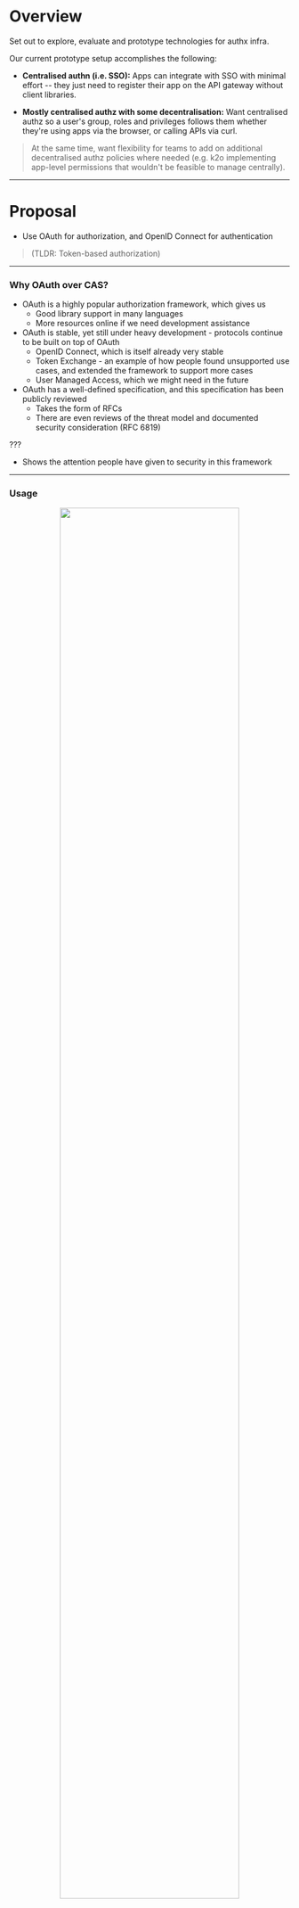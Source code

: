 # Overview

Set out to explore, evaluate and prototype technologies for authx infra.

Our current prototype setup accomplishes the following:

+ **Centralised authn (i.e. SSO):** Apps can integrate with SSO with minimal
  effort -- they just need to register their app on the API gateway without
  client libraries. 

+ **Mostly centralised authz with some decentralisation:** Want centralised
  authz so a user's group, roles and privileges follows them whether they're
  using apps via the browser, or calling APIs via curl. 

> At the same time, want flexibility for teams to add on additional
decentralised authz policies where needed (e.g. k2o implementing app-level
permissions that wouldn't be feasible to manage centrally).

---

# Proposal

+ Use OAuth for authorization, and OpenID Connect for authentication 

> (TLDR: Token-based authorization)

---

### Why OAuth over CAS?

+ OAuth is a highly popular authorization framework, which gives us
    + Good library support in many languages
    + More resources online if we need development assistance
+ OAuth is stable, yet still under heavy development - protocols continue to be
  built on top of OAuth
    + OpenID Connect, which is itself already very stable
    + Token Exchange - an example of how people found unsupported use cases, and
      extended the framework to support more cases
    + User Managed Access, which we might need in the future
+ OAuth has a well-defined specification, and this specification has been
  publicly reviewed
    + Takes the form of RFCs
    + There are even reviews of the threat model and documented security
      consideration (RFC 6819)

???

+ Shows the attention people have given to security in this framework

---

### Usage

<center><img src="00-key-shift.svg" width="80%" /></center>

???
+ The use of tokens for authorization purposes
+ If no token is presented, callers first get a token, and then all
  authorization is done based on tokens
+ App developers supported with authentication and authorization services
+ Want to try and minimize the use of all-powerful API keys to communicate
  between services
+ Inter-service calls should instead pass the user's token to other services it
  is calling
    + Through Kong once again

---

### Rationale behind technology choices

+ Ease of implementation and operation as a primary consideration
    + Easy for app teams to implement auth (security as a feature rather than a
      hindrance)
    + Easy for ops teams to administer and operate
        + Will talk to DDs about resourcing this development and engineering ops
          for security

+ Extensibility and ease of integration
    + E.g. plugin support, admin APIs
    + Want to invest in understanding products so that they are easy to extend
      when needed.
    + Want to build the integration layer between technology ourselves
        + Longer term adaptability to our varied requirements without
          overhauling
        + Avoid vendor lock-in

---

### Technology choices

<center><img src="01-technology-choices.svg" width="80%" /></center>

---

### Component: Keycloak

+ Acts as the OAuth authorization server and OpenID Provider
+ Key role in the entire setup is that it is where all the tokens are minted
    + All other services have to trust tokens minted by keycloak (e.g. via
      certificates)
+ It is also where authentication happens
    + Nobody should be running their own authentication after this
    + Use of API keys between services for authentication and authorization
      should be minimized
+ Made my own comparison against CAS, documented everything on GitHub
+ I'm not the only one who thinks CAS is hard to set up
    + https://gist.github.com/bmaupin/6878fae9abcb63ef43f8ac9b9de8fadf

---

### Component: Kong

+ Kong is primarily an API gateway that can be extended in a modular fashion to
  do a variety of things, including auth as such
    + A caller (user or service) tries to access a service through Kong
    + Kong checks if caller presents an access token; if not, then redirect to
      Keycloak for authentication (and grabs access token)
    + Kong then forwards access token to the upstream service

+ Note: Kong's official oauth plugins are for running Kong as the auth server
  (AS) -- this is not we want.

    + Instead, we use a third-party
      [kong-oidc](https://github.com/Revomatico/kong-oidc) plugin to handle
      OAuth's auth code flow.

    + Here Kong behaves like the client in that it exchanges auth code grant for
      access token and also stores sessions and handles refreshing of tokens.

---

### Component: Kong

+ Features we like:
    + Extensible with first-party and community plugins; if need be, writing our
      own plugins seems reasonable and maintainable
    + Admin APIs very useful for integration layer (i.e. RAPID)
    + FOSS version seems to suffice, although we may still benefit from
      enterprise version (need to explore)

---

### Component: Open Policy Agent (OPA)

+ Acts as the policy enforcer
    + App developer packages information, including access token and other app
      level information
    + OPA decides yes/no based on that information, on a familiar http interface
    + (validates the access token)
+ OPA is a single binary, can support both physical machines/VMs and definitely
  as a sidecar in k8s deployments
+ OPA has endpoints for dynamic reading/writing of policy rules
    + Is a key part of policy centralization in OPA

???

+ Use of OPA supersedes Keycloak's own authz services
+ OPA allows *development* of policies to be decentralised, but *management* of
  policies can still be done centrally
+ Validating the access token is a key part of this architecture because we need
  to be sure that Keycloak indeed minted the token
+ It is true that exposing policy is not the same as centralization but it is a
  very good starting point
    + Given our very varied authorization requirements, apps are likely to have
      to have custom policies
    + With complex policies, OPA serves us well because there is room for
      programmatic manipulation of policies

---

### OPA: Usage patterns

<center><img src="02-openresty-opa.svg" width="80%" /></center>

Apps should try and use this pattern unless their authorization needs require
data outside of what can be easily encapsulated in tokens.

???

These patterns are not unique to container deployments. Think of the shapes as
different services running on a VM.

This is the usage pattern we prefer
+ It decouples authorization from the main application almost completely
+ Encourages good API design in the organization of resources and using HTTP
  methods suitably
+ Easy testing, because app devs can test assuming that any traffic even
  reaching the app is already authorized

> Thanks Shawn for this question!

Why is OPA on the app side, why not get Kong to ask OPA for auth information and
skip having another proxy?

We might want to explore that in future.

In the near term, OPA needs to validate the token to prevent spoofing of roles
in a spoofed jwt after bypassing kong.

A valid token is how we establish trust between Kong and the app now. If we use
other ways of establishing trust, such as mTLS or point to point firewall rules,
then we might want to shift the authorization done by OPA over to Kong.

---

### OPA: More complex authorization

<center><img src="03-app-opa.svg" width="80%" /></center>

Apps can use this if the app maintains data that contributes to OPA's decision.

???

Eg from OPA's docs: "Suppose your policy says that only a file’s owner may
delete it. The authentication system does not track resource-ownership, but the
system responsible for files certainly does."

We want to make sure that close to all authorization decisions are made by OPA,
for centralization and audit purposes.

Even whitelisted paths should first go to OPA for a decision to be made.

---

### Also considered using Keycloak auth services for authorization

+ Keycloak auth services is a Keycloak-provided service
+ Libraries/adapters are provided for apps to connect to keycloak to ask yes/no
    + 1st-party Java adapter support, 3rd party
    + Every call to the app requires an external call to Keycloak, barring
      caching
+ Pros: UI and API for managing the auth policies at keycloak
+ Cons
    + In actual implementation, there are inconsistencies in policy enforcement
    + Auth svcs not as flexible in terms of policies, and custom policies
      require uploading of jars to Keycloak

---

### Extensibility considerations: API keys

+ Still want API keys for programming access by users (e.g. from curl or
  Jupyter)
    + By DSc teams and ATDs; primarily to support data exploration
+ API keys need to translate to access tokens somehow to take advantage of the
  centralised auth
    + API keys only authn users and not provide authz details

---

### Extensibility considerations: API keys

+ Possible implementation options:
    1. Client library acting as UA in auth code flow
        + Pros
            + Transparent to user while maintaining "one API call"
        + Cons
            + Maintenance of new language-specific libraries
            + Potential of leaking user/pass (vs leaking more constrained API keys)
    2. "Shadow client" with client credentials flow (with one Keycloak client per user (per api))
    3. "Shadow client" with resource owner cred flow (with one Keycloak client per
       api)
    4. Kong plugin to exchange API key for token

+ Current preference for option 1

---

### Extensibility considerations: API Gateway Architecture

+ API gateway architecture for the immediate future
+ May want to move to other archtectures to leverage mesh offerings in future
    + For now we have to take into account non-k8s services
    + Gateways are more well understood still
+ On a conceptual level nothing should change
    + Provide authentication and authorization as services - both should stay
      outside the application as much as possible

???

Even if we move to Istio for example, we will just perhaps issue sidecars to
replace the gateway

---

### Extensibility considerations: Automated sign on based on OS creds

+ Automated sign on is a layer on top of this
+ Enable a flag in Chrome to allow Chrome to pass creds over SPNEGO to KC for
  authentication
+ Everything else remains the same because applications continue to rely on
  access tokens

---

### Extensibility considerations: Zero Trust

+ Multi-factor authentication
    + Keycloak supports OTP already
    + RedHat is backing Keycloak and is likely to provide authentication as the
      industry thinks is valuable
    + Provides Authentication SPI (Service Provider Interface) for any future
      custom authentication that we might dream of
+ Device authentication is one part of Zero Trust that we don't have
    + It can be implemented with a client side component adding information
      about the device for the authorization server to verify
    + Keycloak is definitely extensible to support additional verification

---

### Implementation phases

1. Roll out Keycloak and Kong
2. Help app to onboard
3. Migrate users and verify in production
4. Run app to understand engineering ops challenges
5. Focus on making TLS available for developers to secure traffic all the way
6. ... layer on extensions later ...
